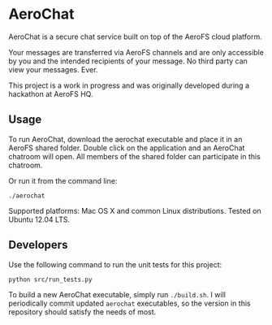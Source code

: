 AeroChat
===

AeroChat is a secure chat service built on top of the AeroFS cloud platform.

Your messages are transferred via AeroFS channels and are only accessible by you and the intended recipients of your message. No third party can view your messages. Ever.

This project is a work in progress and was originally developed during a hackathon at AeroFS HQ.

Usage
---

To run AeroChat, download the aerochat executable and place it in an AeroFS shared folder. Double click on the application and an AeroChat chatroom will open. All members of the shared folder can participate in this chatroom.

Or run it from the command line:

    ./aerochat

Supported platforms: Mac OS X and common Linux distributions. Tested on Ubuntu 12.04 LTS.

Developers
---
Use the following command to run the unit tests for this project:

    python src/run_tests.py

To build a new AeroChat executable, simply run `./build.sh`. I will periodically commit updated `aerochat` executables, so the version in this repository should satisfy the needs of most.
